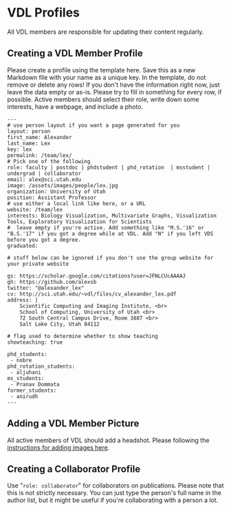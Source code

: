 # VDL Profiles

All VDL members are responsible for updating their content regularly.



## Creating a VDL Member Profile

Please create a profile using the template here. Save this as a new Markdown
file with your name as a unique key. In the template, do not remove or delete
any rows! If you don't have the information right now, just leave the data empty
or as-is. Please try to fill in something for every row, if possible. Active
members should select their role, write down some interests, have a webpage, and
include a photo.


```
---
# use person layout if you want a page generated for you
layout: person
first_name: Alexander
last_name: Lex
key: lex
permalink: /team/lex/
# Pick one of the following
role: faculty | postdoc | phdstudent | phd_rotation  | msstudent | undergrad | collaborator
email: alex@sci.utah.edu
image: /assets/images/people/lex.jpg
organization: University of Utah
position: Assistant Professor
# use either a local link like here, or a URL
website: /team/lex
interests: Biology Visualization, Multivariate Graphs, Visualization Tools, Exploratory Visualization for Scientists
#  leave empty if you're active. Add something like "M.S.'16" or "B.S.'17" if you got a degree while at VDL. Add "N" if you left VDS before you got a degree.
graduated: 

# stuff below can be ignored if you don't use the group website for your private website

gs: https://scholar.google.com/citations?user=JFNLCUcAAAAJ
gh: https://github.com/alexsb
twitter: "@alexander_lex"
cv: http://sci.utah.edu/~vdl/files/cv_alexander_lex.pdf
address: |
    Scientific Computing and Imaging Institute, <br>
    School of Computing, University of Utah <br>
    72 South Central Campus Drive, Room 3887 <br>
    Salt Lake City, Utah 84112

# flag used to determine whether to show teaching
showteaching: true

phd_students:
 - nobre
phd_rotation_students:
 - aljuhani
ms_students:
 - Pranav Dommata
former_students:
 - anirudh
---
```



## Adding a VDL Member Picture

All active members of VDL should add a headshot. Please following the
[instructions for adding images here](../assets/images/README.md).



## Creating a Collaborator Profile

Use "`role: collaborator`" for collaborators on publications. Please note that
this is not strictly necessary. You can just type the person's full name in the
author list, but it might be useful if you're collaborating with a person a lot.

